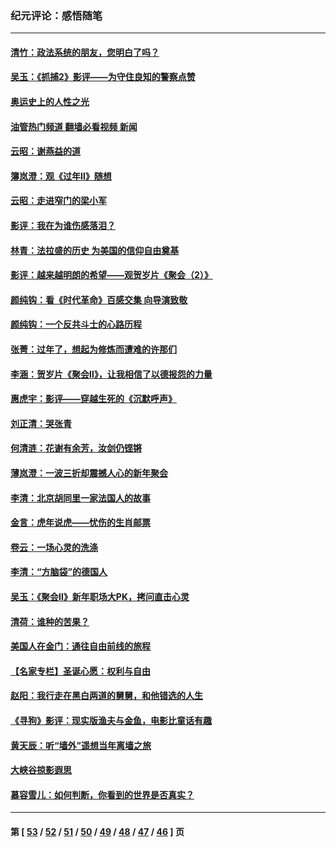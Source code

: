 ### 纪元评论：感悟随笔
---
#### [清竹：政法系统的朋友，您明白了吗？](../../pages/nsc1035/n13666721.md?03260330) 
#### [吴玉：《抓捕2》影评——为守住良知的警察点赞](../../pages/nsc1035/n13664510.md?03260330) 
#### [奥运史上的人性之光](../../pages/nsc1035/n13627118.md?03260330) 
#### [油管热门频道 翻墙必看视频 新闻](ok?03260330)
#### [云昭：谢燕益的道](../../pages/nsc1035/n13607391.md?03260330) 
#### [簿岚澄：观《过年Ⅱ》随想](../../pages/nsc1035/n13606884.md?03260330) 
#### [云昭：走进窄门的梁小军](../../pages/nsc1035/n13605425.md?03260330) 
#### [影评：我在为谁伤感落泪？](../../pages/nsc1035/n13594614.md?03260330) 
#### [林青：法拉盛的历史 为美国的信仰自由奠基](../../pages/nsc1035/n13593675.md?03260330) 
#### [影评：越来越明朗的希望——观贺岁片《聚会（2）》](../../pages/nsc1035/n13580867.md?03260330) 
#### [颜纯钩：看《时代革命》百感交集 向导演致敬](../../pages/nsc1035/n13574843.md?03260330) 
#### [颜纯钩﻿：一个反共斗士的心路历程](../../pages/nsc1035/n13553725.md?03260330) 
#### [张菁：过年了，想起为修炼而遭难的许那们](../../pages/nsc1035/n13543871.md?03260330) 
#### [李涵：贺岁片《聚会Ⅱ》，让我相信了以德报怨的力量](../../pages/nsc1035/n13530032.md?03260330) 
#### [惠虎宇：影评——穿越生死的《沉默呼声》](../../pages/nsc1035/n13516514.md?03260330) 
#### [刘正清：哭张青](../../pages/nsc1035/n13509328.md?03260330) 
#### [何清涟：花谢有余芳，汝剑仍铿锵](../../pages/nsc1035/n13507378.md?03260330) 
#### [薄岚澄：一波三折却震撼人心的新年聚会](../../pages/nsc1035/n13506511.md?03260330) 
#### [李清：北京胡同里一家法国人的故事](../../pages/nsc1035/n13502266.md?03260330) 
#### [金言：虎年说虎——忧伤的生肖邮票](../../pages/nsc1035/n13500542.md?03260330) 
#### [卷云：一场心灵的洗涤](../../pages/nsc1035/n13499041.md?03260330) 
#### [李清：“方脑袋”的德国人](../../pages/nsc1035/n13486826.md?03260330) 
#### [吴玉：《聚会Ⅱ》新年职场大PK，拷问直击心灵](../../pages/nsc1035/n13482329.md?03260330) 
#### [清荷：谁种的苦果？](../../pages/nsc1035/n13470084.md?03260330) 
#### [美国人在金门：通往自由前线的旅程](../../pages/nsc1035/n13453438.md?03260330) 
#### [【名家专栏】圣诞心愿：权利与自由](../../pages/nsc1035/n13453241.md?03260330) 
#### [赵阳：我行走在黑白两道的舅舅，和他错选的人生](../../pages/nsc1035/n13438837.md?03260330) 
#### [《寻狗》影评：现实版渔夫与金鱼，电影比童话有趣](../../pages/nsc1035/n13389805.md?03260330) 
#### [黄天辰：听“墙外”遥想当年离墙之旅](../../pages/nsc1035/n13377229.md?03260330) 
#### [大峡谷掠影遐思](../../pages/nsc1035/n13354743.md?03260330) 
#### [慕容雪儿：如何判断，你看到的世界是否真实？](../../pages/nsc1035/n13332569.md?03260330) 

---
#### 第 [ [53](./53.md?03260330) / [52](./52.md?03260330) / [51](./51.md?03260330) / [50](./50.md?03260330) / [49](./49.md?03260330) / [48](./48.md?03260330) / [47](./47.md?03260330) / [46](./46.md?03260330) ] 页
